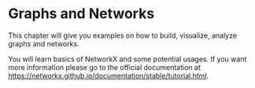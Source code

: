 # Graphs and Networks
This chapter will give you examples on how to build, visualize, analyze graphs and networks.

You will learn basics of NetworkX and some potential usages. If you want more information please go to the official documentation at https://networkx.github.io/documentation/stable/tutorial.html.
